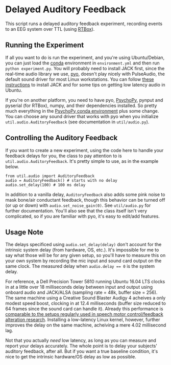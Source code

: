 # Delayed Auditory Feedback

This script runs a delayed auditory feedback experiment, recording events to an EEG system over TTL (using [RTBox](https://github.com/xiangruili/RTBox_py)). 

## Running the Experiment 

If all you want to do is run the experiment, and you're using Ubuntu/Debian, you can just load the [conda](https://www.anaconda.com/) environment in `environment.yml` and then run `python experiment.py`. You will probably need to install JACK first, since the real-time audio library we use, [pyo](https://github.com/belangeo/pyo), doesn't play nicely with PulseAudio, the default sound driver for most Linux workstations. You can follow [these instructions](https://coroto.gitbook.io/linux-audio-survival-kit/) to install JACK and for some tips on getting low latency audio in Ubuntu.

If you're on another platform, you need to have pyo, [PsychoPy](https://github.com/psychopy/psychopy), pynput and pyserial (for RTBox), numpy, and their dependencies installed. So pretty much everything in the [PsychoPy conda environment](https://raw.githubusercontent.com/psychopy/psychopy/master/conda/psychopy-env.yml) plus some change. You can choose any sound driver that works with pyo when you initialize `util.audio.AuditoryFeedback` (see documentation in `util/audio.py`).

## Controlling the Auditory Feedback

If you want to create a new experiment, using the code here to handle your feedback delays for you, the class to pay attention to is `util.audio.AuditoryFeedback`. It's pretty simple to use, as in the example below.

```
from util.audio import AuditoryFeedback
audio = AuditoryFeedback() # starts with no delay
audio.set_delay(100) # 100 ms delay
```

In addition to a vanilla delay, `AuditoryFeedback` also adds some pink noise to mask bone/air conductant feedback, though this behavior can be turned off (or up or down) with `audio.set_noise_gain(0)`. See `util/audio.py` for further documentation. You'll also see that the class itself isn't very complicated, so if you are familiar with pyo, it's easy to edit/add features. 

## Usage Note

The delays specificed using `audio.set_delay(delay)` don't account for the intrinsic system delay (from hardware, OS, etc.). It's impossible for me to say what those will be for any given setup, so you'll have to measure this on your own system by recording the mic input and sound card output on the same clock. The measured delay when `audio.delay == 0` is the system delay.

For reference, a Dell Precision Tower 5810 running Ubuntu 16.04 LTS clocks in at a little over 18 milliseconds delay between input and output using onboard audio and JACK/ALSA (sampling rate = 48k, buffer size = 256). The same machine using a Creative Sound Blaster Audigy 4 acheives a only modest speed boost, clocking in at 12.4 milliseconds (buffer size reduced to 64 frames since the sound card can handle it). Already this performance is [comparable to the setups regularly used in speech motor control/feedback alteration research](https://doi.org/10.1044/2020_JSLHR-19-00419). Installing a low-latency Linux kernel, however, further improves the delay on the same machine, acheiving a mere 4.02 millisecond lag.

Not that you actually _need_ low latency, as long as you can measure and report your delays accurately. The whole point is to delay your subjects' auditory feedback, after all. But if you want a true baseline condition, it's nice to get the intrinsic hardware/OS delay as low as possible. 
